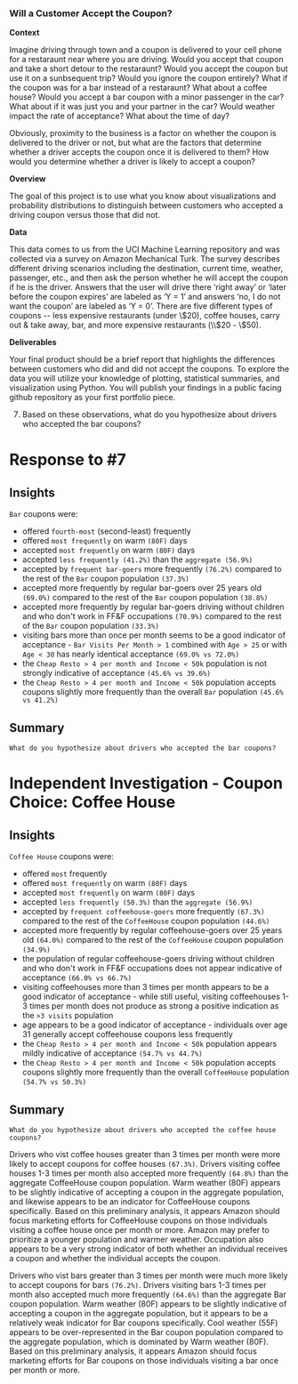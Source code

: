### Will a Customer Accept the Coupon?

**Context**

Imagine driving through town and a coupon is delivered to your cell phone for a restaraunt near where you are driving. Would you accept that coupon and take a short detour to the restaraunt? Would you accept the coupon but use it on a sunbsequent trip? Would you ignore the coupon entirely? What if the coupon was for a bar instead of a restaraunt? What about a coffee house? Would you accept a bar coupon with a minor passenger in the car? What about if it was just you and your partner in the car? Would weather impact the rate of acceptance? What about the time of day?

Obviously, proximity to the business is a factor on whether the coupon is delivered to the driver or not, but what are the factors that determine whether a driver accepts the coupon once it is delivered to them? How would you determine whether a driver is likely to accept a coupon?

**Overview**

The goal of this project is to use what you know about visualizations and probability distributions to distinguish between customers who accepted a driving coupon versus those that did not.

**Data**

This data comes to us from the UCI Machine Learning repository and was collected via a survey on Amazon Mechanical Turk. The survey describes different driving scenarios including the destination, current time, weather, passenger, etc., and then ask the person whether he will accept the coupon if he is the driver. Answers that the user will drive there ‘right away’ or ‘later before the coupon expires’ are labeled as ‘Y = 1’ and answers ‘no, I do not want the coupon’ are labeled as ‘Y = 0’.  There are five different types of coupons -- less expensive restaurants (under \\$20), coffee houses, carry out & take away, bar, and more expensive restaurants (\\$20 - \\$50). 

**Deliverables**

Your final product should be a brief report that highlights the differences between customers who did and did not accept the coupons.  To explore the data you will utilize your knowledge of plotting, statistical summaries, and visualization using Python. You will publish your findings in a public facing github repository as your first portfolio piece. 

7.  Based on these observations, what do you hypothesize about drivers who accepted the bar coupons?


# Response to #7

## Insights
`Bar` coupons were:
- offered `fourth-most` (second-least) frequently
- offered `most frequently` on warm `(80F)` days
- accepted `most frequently` on warm `(80F)` days
- accepted `less frequently (41.2%)` than the `aggregate (56.9%)`
- accepted by `frequent bar-goers` more frequently `(76.2%)` compared to the rest of the `Bar` coupon population `(37.3%)`
- accepted more frequently by regular bar-goers over 25 years old `(69.0%)` compared to the rest of the `Bar` coupon population `(38.8%)`
- accepted more frequently by regular bar-goers driving without children and who don't work in FF&F occupations `(70.9%)` compared to the rest of the `Bar` coupon population `(33.3%)`
- visiting bars more than once per month seems to be a good indicator of acceptance
      - `Bar Visits Per Month > 1` combined with `Age > 25` or with `Age < 30` has nearly identical acceptance `(69.0% vs 72.0%)`
- the `Cheap Resto > 4 per month and Income < 50k` population is not strongly indicative of acceptance `(45.6% vs 39.6%)`
- the `Cheap Resto > 4 per month and Income < 50k` population accepts coupons slightly more frequently than the overall `Bar` population `(45.6% vs 41.2%)`
## Summary
`What do you hypothesize about drivers who accepted the bar coupons?`

# Independent Investigation - Coupon Choice: Coffee House
## Insights
`Coffee House` coupons were:
- offered `most` frequently
- offered `most frequently` on warm `(80F)` days
- accepted `most frequently` on warm `(80F)` days
- accepted `less frequently (50.3%)` than the `aggregate (56.9%)`
- accepted by `frequent coffeehouse-goers` more frequently `(67.3%)` compared to the rest of the `CoffeeHouse` coupon population `(44.6%)`
- accepted more frequently by regular coffeehouse-goers over 25 years old `(64.0%)` compared to the rest of the `CoffeeHouse` coupon population `(34.9%)`
- the population of regular coffeehouse-goers driving without children and who don't work in FF&F occupations does not appear indicative of acceptance `(66.0% vs 66.7%)`
- visiting coffeehouses more than 3 times per month appears to be a good indicator of acceptance
      - while still useful, visiting coffeehouses 1-3 times per month does not produce as strong a positive indication as the `>3 visits` population
- age appears to be a good indicator of acceptance
      - individuals over age 31 generally accept coffeehouse coupons less frequently
- the `Cheap Resto > 4 per month and Income < 50k` population appears mildly indicative of acceptance `(54.7% vs 44.7%)`
- the `Cheap Resto > 4 per month and Income < 50k` population accepts coupons slightly more frequently than the overall `CoffeeHouse` population `(54.7% vs 50.3%)`
## Summary
`What do you hypothesize about drivers who accepted the coffee house coupons?`

Drivers who vist coffee houses greater than 3 times per month were more likely to accept coupons for coffee houses `(67.3%)`. Drivers visiting coffee houses 1-3 times per month also accepted  more frequently `(64.8%)` than the aggregate CoffeeHouse coupon population. Warm weather (80F) appears to be slightly indicative of accepting a coupon in the aggregate population, and likewise appears to be an indicator for CoffeeHouse coupons specifically. Based on this preliminary analysis, it appears Amazon should focus marketing efforts for CoffeeHouse coupons on those individuals visiting a coffee house once per month or more. Amazon may prefer to prioritize a younger population and warmer weather. Occupation also appears to be a very strong indicator of both whether an individual receives a coupon and whether the individual accepts the coupon.

Drivers who vist bars greater than 3 times per month were much more likely to accept coupons for bars `(76.2%)`. Drivers visiting bars 1-3 times per month also accepted much more frequently `(64.6%)` than the aggregate Bar coupon population. Warm weather (80F) appears to be slightly indicative of accepting a coupon in the aggregate population, but it appears to be a relatively weak indicator for Bar coupons specifically. Cool weather (55F) appears to be over-represented in the Bar coupon population compared to the aggregate population, which is dominated by Warm weather (80F). Based on this preliminary analysis, it appears Amazon should focus marketing efforts for Bar coupons on those individuals visiting a bar once per month or more.


